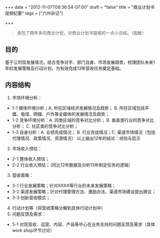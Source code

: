 +++
date = "2012-11-07T08:36:54-07:00"
draft = "false"
title = "商业计划书提纲纪要"
tags = ["六州杂记"]

+++
> 承包了两年多的商业计划，对商业计划书提纲的一点小总结。（脱敏）

## 目的
基于公司现发展情况，结合竞争对手、部门自身、市场发展趋势，梳理团队未来1年的发展策略及行动计划，为有效完成13年营收任务奠定基础。

## 内容结构
1. 市场环境分析：
  + 1-1 媒体环境分析；A. 所在区域经济发展情况及趋势； B. 所在区域包括平媒、电煤、网媒、户外等全媒体的发展情况及趋势；
  + 1-2 竞争环境分析：A. 同类区域的竞争对比分析； B. 垂直类行业的竞争对比分析； C. 社区类的竞争对比分析；
  + 1-3 自身分析：A. 业绩完成情况； B. 行业完成情况；C. 渠道市场情况（包括代理情况、政策情况、资源情况）
以上输出12年的结论：经验与启示
2. 市场收入预估：
  + 2-1 整体收入预估；
  + 2-2 行业收入预估；（同比12年数据及分析13年制定任务的逻辑）
3. 营收策略：
  + 3-1 行业发展策略；针对XXXX等行业的未来发展策略；
  + 3-2 渠道发展策略；针对代理管理方法、激励办法、渠道市场建设提出建议；
  + 3-3 创新营收模式；
4. 行动计划等（将营收策略分解到具体行动计划中）
5. 问题反馈及需求：
  + 5-1 对现营收、运营、内容、产品等中心在业务支持的问题反馈及需求（具体work shop环节讨论）